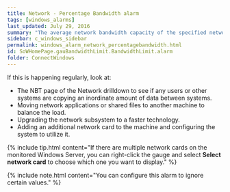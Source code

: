 ```yaml
---
title: Network - Percentage Bandwidth alarm
tags: [windows_alarms]
last_updated: July 29, 2016
summary: "The average network bandwidth capacity of the specified network card is nearing the limit where it is saturating the network link. This value is taken over a specific number of background collections."
sidebar: c_windows_sidebar
permalink: windows_alarm_network_percentagebandwidth.html
id: SoWHomePage.gauBandwidthLimit.BandwidthLimit.alarm
folder: ConnectWindows
---
```



If this is happening regularly, look at:

* The NBT page of the Network drilldown to see if any users or other systems are copying an inordinate amount of data between systems.
* Moving network applications or shared files to another machine to balance the load.
* Upgrading the network subsystem to a faster technology.
* Adding an additional network card to the machine and configuring the system to utilize it.

{% include tip.html content="If there are multiple network cards on the monitored Windows Server, you can right-click the gauge and select **Select network card** to choose which one you want to display." %}

{% include note.html content="You can configure this alarm to ignore certain values." %}
